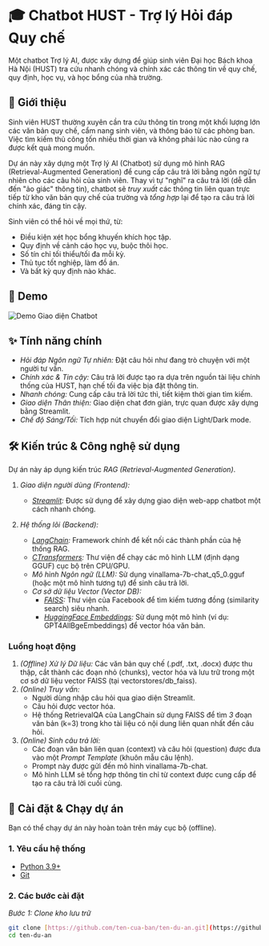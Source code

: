 # 🎓 Chatbot HUST - Trợ lý Hỏi đáp Quy chế

Một chatbot Trợ lý AI, được xây dựng để giúp sinh viên Đại học Bách khoa Hà Nội (HUST) tra cứu nhanh chóng và chính xác các thông tin về quy chế, quy định, học vụ, và học bổng của nhà trường.

## 🌟 Giới thiệu

Sinh viên HUST thường xuyên cần tra cứu thông tin trong một khối lượng lớn các văn bản quy chế, cẩm nang sinh viên, và thông báo từ các phòng ban. Việc tìm kiếm thủ công tốn nhiều thời gian và không phải lúc nào cũng ra được kết quả mong muốn.

Dự án này xây dựng một Trợ lý AI (Chatbot) sử dụng mô hình RAG (Retrieval-Augmented Generation) để cung cấp câu trả lời bằng ngôn ngữ tự nhiên cho các câu hỏi của sinh viên. Thay vì tự "nghĩ" ra câu trả lời (dễ dẫn đến "ảo giác" thông tin), chatbot sẽ *truy xuất* các thông tin liên quan trực tiếp từ kho văn bản quy chế của trường và *tổng hợp* lại để tạo ra câu trả lời chính xác, đáng tin cậy.

Sinh viên có thể hỏi về mọi thứ, từ:
* Điều kiện xét học bổng khuyến khích học tập.
* Quy định về cảnh cáo học vụ, buộc thôi học.
* Số tín chỉ tối thiểu/tối đa mỗi kỳ.
* Thủ tục tốt nghiệp, làm đồ án.
* Và bất kỳ quy định nào khác.

## 📸 Demo
![Demo Giao diện Chatbot](https://github.com/user-attachments/assets/542e4ff0-8389-4656-8b44-18c7184861e6)

## ✨ Tính năng chính

* *Hỏi đáp Ngôn ngữ Tự nhiên:* Đặt câu hỏi như đang trò chuyện với một người tư vấn.
* *Chính xác & Tin cậy:* Câu trả lời được tạo ra dựa trên nguồn tài liệu chính thống của HUST, hạn chế tối đa việc bịa đặt thông tin.
* *Nhanh chóng:* Cung cấp câu trả lời tức thì, tiết kiệm thời gian tìm kiếm.
* *Giao diện Thân thiện:* Giao diện chat đơn giản, trực quan được xây dựng bằng Streamlit.
* *Chế độ Sáng/Tối:* Tích hợp nút chuyển đổi giao diện Light/Dark mode.

## 🛠️ Kiến trúc & Công nghệ sử dụng

Dự án này áp dụng kiến trúc *RAG (Retrieval-Augmented Generation)*.

1.  *Giao diện người dùng (Frontend):*
    * *[Streamlit](https://streamlit.io/):* Được sử dụng để xây dựng giao diện web-app chatbot một cách nhanh chóng.

2.  *Hệ thống lõi (Backend):*
    * *[LangChain](https://www.langchain.com/):* Framework chính để kết nối các thành phần của hệ thống RAG.
    * *[CTransformers](https://github.com/marella/ctransformers):* Thư viện để chạy các mô hình LLM (định dạng GGUF) cục bộ trên CPU/GPU.
    * *Mô hình Ngôn ngữ (LLM):* Sử dụng vinallama-7b-chat_q5_0.gguf (hoặc một mô hình tương tự) để sinh câu trả lời.
    * *Cơ sở dữ liệu Vector (Vector DB):*
        * *[FAISS](https://faiss.ai/):* Thư viện của Facebook để tìm kiếm tương đồng (similarity search) siêu nhanh.
        * *[HuggingFace Embeddings](https://huggingface.co/models?pipeline_tag=sentence-similarity):* Sử dụng một mô hình (ví dụ: GPT4AllBgeEmbeddings) để vector hóa văn bản.

### Luồng hoạt động

1.  *(Offline) Xử lý Dữ liệu:* Các văn bản quy chế (.pdf, .txt, .docx) được thu thập, cắt thành các đoạn nhỏ (chunks), vector hóa và lưu trữ trong một cơ sở dữ liệu vector FAISS (tại vectorstores/db_faiss).
2.  *(Online) Truy vấn:*
    * Người dùng nhập câu hỏi qua giao diện Streamlit.
    * Câu hỏi được vector hóa.
    * Hệ thống RetrievalQA của LangChain sử dụng FAISS để tìm *3* đoạn văn bản (k=3) trong kho tài liệu có nội dung liên quan nhất đến câu hỏi.
3.  *(Online) Sinh câu trả lời:*
    * Các đoạn văn bản liên quan (context) và câu hỏi (question) được đưa vào một *Prompt Template* (khuôn mẫu câu lệnh).
    * Prompt này được gửi đến mô hình vinallama-7b-chat.
    * Mô hình LLM sẽ tổng hợp thông tin chỉ từ context được cung cấp để tạo ra câu trả lời cuối cùng.

## 🚀 Cài đặt & Chạy dự án

Bạn có thể chạy dự án này hoàn toàn trên máy cục bộ (offline).

### 1. Yêu cầu hệ thống

* [Python 3.9+](https://www.python.org/)
* [Git](https://git-scm.com/)

### 2. Các bước cài đặt

*Bước 1: Clone kho lưu trữ*
```bash
git clone [https://github.com/ten-cua-ban/ten-du-an.git](https://github.com/ten-cua-ban/ten-du-an.git)
cd ten-du-an
